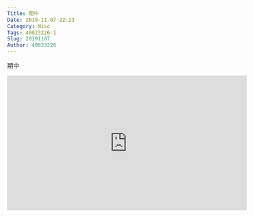 ```yaml
---
Title: 期中
Date: 2019-11-07 22:23
Category: Misc
Tags: 40823226-1
Slug: 20191107
Author: 40823226
---
```


期中

<!-- PELICAN_END_SUMMARY -->

<iframe width="560" height="315" src="https://www.youtube.com/embed/9HnjlVn2iO8" frameborder="0" allow="accelerometer; autoplay; encrypted-media; gyroscope; picture-in-picture" allowfullscreen></iframe>